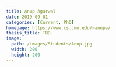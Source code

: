 ```yaml
---
title: Anup Agarwal
date: 2019-09-01
categories: [Current, PhD]
homepage: https://www.cs.cmu.edu/~anupa/
thesis_title: TBD
image:
  path: /images/Students/Anup.jpg
  width: 200
  height: 200
---
```


